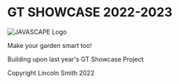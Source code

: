 # GT SHOWCASE 2022-2023

![JAVASCAPE Logo](Graphics/Javascape%20Logo.png)

Make your garden smart too!

Building upon last year's GT Showcase Project

Copyright Lincoln Smith 2022
